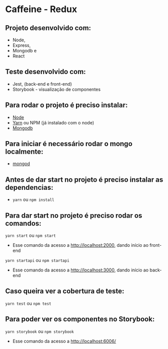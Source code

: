# Caffeine - Redux

## Projeto desenvolvido com:
* Node,
* Express,
* Mongodb e
* React

## Teste desenvolvido com:
* Jest, (back-end e front-end)
* Storybook - visualização de componentes 

## Para rodar o projeto é preciso instalar:
* [Node](https://nodejs.org/en/download/)
* [Yarn](https://yarnpkg.com/lang/en/docs/install/) ou NPM (já instalado com o node)
* [Mongodb](https://docs.mongodb.com/manual/installation/)

## Para iniciar é necessário rodar o mongo localmente:
* [mongod](https://docs.mongodb.com/manual/tutorial/manage-mongodb-processes/)

## Antes de dar start no projeto é preciso instalar as dependencias:
* `yarn` ou `npm install`

## Para dar start no projeto é preciso rodar os comandos:
`yarn start` ou `npm start`
* Esse comando da acesso a [http://localhost:2000](http://localhost:2000), dando início ao front-end

`yarn startapi` ou `npm startapi`
* Esse comando da acesso a [http://localhost:3000](http://localhost:2000), dando início ao back-end

## Caso queira ver a cobertura de teste:
`yarn test` ou `npm test`

## Para poder ver os componentes no Storybook:
`yarn storybook` ou `npm storybook`
* Esse comando da acesso a [http://localhost:6006/](http://localhost:6006/)
